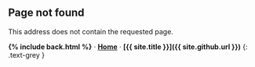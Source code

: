 <style> #_article { margin:20vh auto } </style>

## Page not found

This address does not contain the requested page.

<b>{% include back.html %}</b> &middot;
**[Home](/)** &middot;
**[{{ site.title }}]({{ site.github.url }})**
{: .text-grey }
